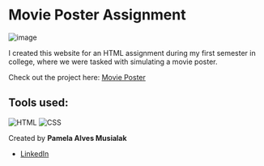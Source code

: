 # **Movie Poster Assignment**

![image](https://github.com/pamusialak/movieposter/assets/81050479/74160d47-8211-4822-921c-5e258f56b139)

I created this website for an HTML assignment during my first semester in college, where we were tasked with simulating a movie poster.

Check out the project here: [Movie Poster](https://movieposter-six.vercel.app/index.html)

## **Tools used:**
![HTML](https://img.shields.io/badge/-HTML5-E34F26?style=flat-square&logo=html5&logoColor=white)
![CSS](https://img.shields.io/badge/-CSS3-1572B6?style=flat-square&logo=css3)

Created by **Pamela Alves Musialak**
  - [LinkedIn](https://www.linkedin.com/in/pamusialak/)
